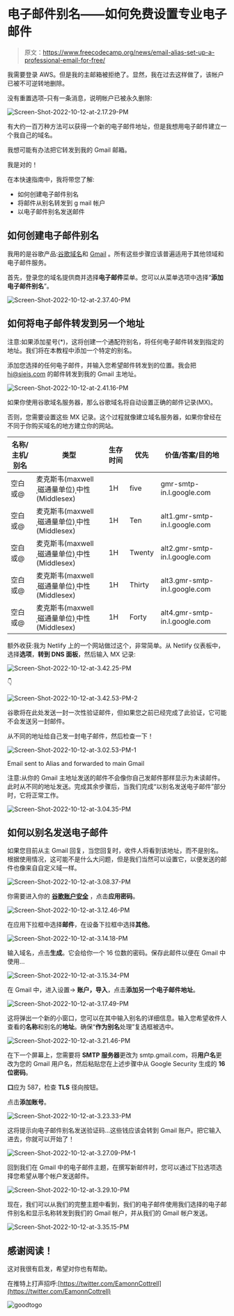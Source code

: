 # 电子邮件别名——如何免费设置专业电子邮件

> 原文：<https://www.freecodecamp.org/news/email-alias-set-up-a-professional-email-for-free/>

我需要登录 AWS。但是我的主邮箱被拒绝了。显然，我在过去这样做了，该帐户已被不可逆转地删除。

没有重置选项–只有一条消息，说明帐户已被永久删除:

![Screen-Shot-2022-10-12-at-2.17.29-PM](img/8bad85ebbf8c3f3a559ee79ffa7cddd3.png)

有大约一百万种方法可以获得一个新的电子邮件地址，但是我想用电子邮件建立一个我自己的域名。

我想可能有办法把它转发到我的 Gmail 邮箱。

我是对的！

在本快速指南中，我将带您了解:

*   如何创建电子邮件别名
*   将邮件从别名转发到 g mail 帐户
*   以电子邮件别名发送邮件

## 如何创建电子邮件别名

我用的是谷歌产品:[谷歌域名](https://domains.google.com/registrar/)和 [Gmail](https://gmail.com/) 。所有这些步骤应该普遍适用于其他领域和电子邮件服务。

首先，登录您的域名提供商并选择**电子邮件**菜单。您可以从菜单选项中选择“**添加电子邮件别名**”。

![Screen-Shot-2022-10-12-at-2.37.40-PM](img/413d7cfd85b7d214c2dadbd65cbc56eb.png)

## 如何将电子邮件转发到另一个地址

注意:如果添加星号(*)，这将创建一个通配符别名，将任何电子邮件转发到指定的地址。我们将在本教程中添加一个特定的别名。

添加您选择的任何电子邮件，并输入您希望邮件转发到的位置。我会把 hi@sieis.com 的邮件转发到我的 Gmail 主地址。

![Screen-Shot-2022-10-12-at-2.41.16-PM](img/05841518ad0320b166e4ac7f64e65b31.png)

如果你使用谷歌域名服务器，那么谷歌域名将自动设置正确的邮件记录(MX)。

否则，您需要设置这些 MX 记录。这个过程就像建立域名服务器，如果你曾经在不同于你购买域名的地方建立你的网站。

| 名称/主机/别名 | 类型 | 生存时间 | 优先 | 价值/答案/目的地 |
| --- | --- | --- | --- | --- |
| 空白或@ | 麦克斯韦(maxwellˌ磁通量单位)ˌ中性(Middlesex) | 1H | five | gmr-smtp-in.l.google.com |
| 空白或@ | 麦克斯韦(maxwellˌ磁通量单位)ˌ中性(Middlesex) | 1H | Ten | alt1.gmr-smtp-in.l.google.com |
| 空白或@ | 麦克斯韦(maxwellˌ磁通量单位)ˌ中性(Middlesex) | 1H | Twenty | alt2.gmr-smtp-in.l.google.com |
| 空白或@ | 麦克斯韦(maxwellˌ磁通量单位)ˌ中性(Middlesex) | 1H | Thirty | alt3.gmr-smtp-in.l.google.com |
| 空白或@ | 麦克斯韦(maxwellˌ磁通量单位)ˌ中性(Middlesex) | 1H | Forty | alt4.gmr-smtp-in.l.google.com |

额外收获:我为 Netlify 上的一个网站做过这个，非常简单。从 Netlify 仪表板中，选择**选项**，**转到 DNS 面板**，然后输入 MX 记录:

![Screen-Shot-2022-10-12-at-3.42.25-PM](img/70029865b6d2d3d7335c2eb1184cd4ec.png)

👇

![Screen-Shot-2022-10-12-at-3.42.53-PM-2](img/71dd477f7ed97da57cd476b51223838a.png)

谷歌将在此处发送一封一次性验证邮件，但如果您之前已经完成了此验证，它可能不会发送另一封邮件。

从不同的地址给自己发一封电子邮件，然后检查一下！

![Screen-Shot-2022-10-12-at-3.02.53-PM-1](img/ea76f2fe922188dadd820dfc8afff084.png)

Email sent to Alias and forwarded to main Gmail

注意:从你的 Gmail 主地址发送的邮件不会像你自己发邮件那样显示为未读邮件。此时从不同的地址发送。完成其余步骤后，当我们完成“以别名发送电子邮件”部分时，它将正常工作。

![Screen-Shot-2022-10-12-at-3.04.35-PM](img/a7aafe74a401bbce10e8f4d1e01bed6e.png)

## 如何以别名发送电子邮件

如果您目前从主 Gmail 回复，当您回复时，收件人将看到该地址，而不是别名。根据使用情况，这可能不是什么大问题，但是我们当然可以设置它，以便发送的邮件也像来自自定义域一样。

![Screen-Shot-2022-10-12-at-3.08.37-PM](img/78af190f32a7e08a27b18c5742a2c6c8.png)

你需要进入你的 [**谷歌账户安全**](https://myaccount.google.com/security) ，点击**应用密码**。

![Screen-Shot-2022-10-12-at-3.12.46-PM](img/16d4b0073a9e44bfc52379416701e306.png)

在应用下拉框中选择**邮件**，在设备下拉框中选择**其他**。

![Screen-Shot-2022-10-12-at-3.14.18-PM](img/20af4c6c08b85d74009e38f624c8d841.png)

输入域名，点击**生成**。它会给你一个 16 位数的密码。保存此邮件以便在 Gmail 中使用...

![Screen-Shot-2022-10-12-at-3.15.34-PM](img/485012ac7664cfb34bffaf98d9081cee.png)

在 Gmail 中，进入设置-> **账户，导入**，点击**添加另一个电子邮件地址**。

![Screen-Shot-2022-10-12-at-3.17.49-PM](img/b86f7f81939f9b728d99ed952c6c8cf7.png)

这将弹出一个新的小窗口，您可以在其中输入别名的详细信息。输入您希望收件人查看的**名称**和别名的**地址**。确保“**作为别名**处理”复选框被选中。

![Screen-Shot-2022-10-12-at-3.21.46-PM](img/18e53e2ea45139ee16ea0477b5dbb7f2.png)

在下一个屏幕上，您需要将 **SMTP 服务器**更改为 smtp.gmail.com，将**用户名**更改为您的 Gmail 用户名，然后粘贴您在上述步骤中从 Google Security 生成的 **16 位密码**。

**口**应为 587，检查 **TLS** 径向按钮。

点击**添加账号**。

![Screen-Shot-2022-10-12-at-3.23.33-PM](img/cb4e835c89cafb4146564395dda99977.png)

这将提示向电子邮件别名发送验证码...这些钱应该会转到 Gmail 账户。把它输入进去，你就可以开始了！

![Screen-Shot-2022-10-12-at-3.27.09-PM-1](img/808302854281fe7e8b59c11a96159e28.png)

回到我们在 Gmail 中的电子邮件主题，在撰写新邮件时，您可以通过下拉选项选择您希望从哪个帐户发送邮件。

![Screen-Shot-2022-10-12-at-3.29.10-PM](img/bd1ce5d8e69cb5695083eced80583536.png)

现在，我们可以从我们的完整主题中看到，我们的电子邮件使用我们选择的电子邮件别名和显示名称转发到我们的 Gmail 帐户，并从我们的 Gmail 帐户发送。

![Screen-Shot-2022-10-12-at-3.35.15-PM](img/af4ef5aa53c5cdf5a132e0b39a176ad5.png)

## 感谢阅读！

这对我很有启发，希望对你也有帮助。

在推特上打声招呼:[https://twitter.com/EamonnCottrell](https://twitter.com/EamonnCottrell)

![goodtogo](img/028440f057633754b909d38e44b6b8e3.png)